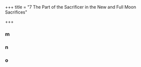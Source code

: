 +++
title = "7 The Part of the Sacrificer in the New and Full Moon Sacrifices"

+++
### m
### n
### o
